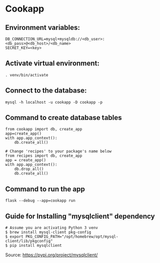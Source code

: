 # Cookapp

## Environment variables:
```
DB_CONNECTION_URL=mysql+mysqldb://<db_user>:<db_pass>@<db_host>/<db_name>
SECRET_KEY=<key>
```

## Activate virtual environment:
```. venv/bin/activate```

## Connect to the database:
```mysql -h localhost -u cookapp -D cookapp -p```

## Command to create database tables
```
from cookapp import db, create_app 
app=create_app()
with app.app_context():
    db.create_all()
```
```
# Change 'recipes' to your package's name below
from recipes import db, create_app
app = create_app()
with app.app_context():
    db.drop_all()
    db.create_all()
```

## Command to run the app
```flask --debug --app=cookapp run```

## Guide for Installing "mysqlclient" dependency
```
# Assume you are activating Python 3 venv
$ brew install mysql-client pkg-config
$ export PKG_CONFIG_PATH="/opt/homebrew/opt/mysql-client/lib/pkgconfig"
$ pip install mysqlclient
```
Source: https://pypi.org/project/mysqlclient/